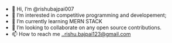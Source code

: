 - 👋 Hi, I’m @rishubajpai007
- 👀 I’m interested in competitive programming and developement;
- 🌱 I’m currently learning MERN STACK
- 💞️ I’m looking to collaborate on any open source contributions.
- 📫 How to reach me ..rishu.bajpai123@gmail.com

<!---
rishubajpai007/rishubajpai007 is a ✨ special ✨ repository because its `README.md` (this file) appears on your GitHub profile.
You can click the Preview link to take a look at your changes.
--->
